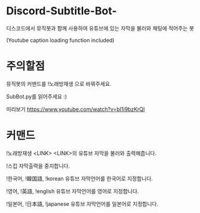 # Discord-Subtitle-Bot-
디스코드에서 뮤직봇과 함께 사용하여 유튜브에 있는 자막을 불러와 채팅에 적어주는 봇

(Youtube caption loading function included)

# 주의할점
뮤직봇의 커맨드를 !노래방재생 으로 바꿔주세요.

SubBot.py를 읽어주세요 :)

미리보기
https://www.youtube.com/watch?v=bI1i9bzKrQI

# 커맨드

!노래방재생 &lt;LINK&gt;
  &lt;LINK&gt;의 유튜브 자막을 불러와 출력해줍니다.
    
    
!스킵
  자막출력을 중지합니다.
  
    
!한국어, !韓国語, !korean
  유튜브 자막언어를 한국어로 지정합니다.
  
!영어, !英語, !english
  유튜브 자막언어를 영어로 지정합니다.

!일본어, !日本語, !japanese
  유튜브 자막언어를 일본어로 지정합니다.
